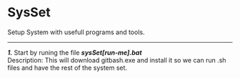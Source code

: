 # SysSet
Setup System with usefull programs and tools.
___
___1.___ Start by runing the file ___sysSet[run-me].bat___ \
Description: 
    This will download gitbash.exe and install it so we can run .sh files and have the rest of the system set.

